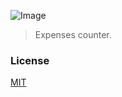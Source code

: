 ![Image](https://raw.githubusercontent.com/frenchbread/ec/master/docs/ec-logo.png)

> Expenses counter.

### License
[MIT](https://raw.githubusercontent.com/frenchbread/ec/master/LICEMSE.md)
